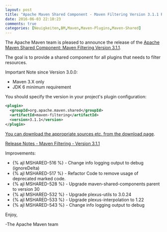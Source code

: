 ```yaml
---
layout: post
title: "Apache Maven Shared Component - Maven Filtering Version 3.1.1 Released"
date: 2016-06-03 22:10:23
comments: true
categories: [Neuigkeiten,BM,Maven,Maven-Plugins,Maven-Shared]
---
```

The Apache Maven team is pleased to announce the release of the 
[Apache Maven Shared Component: Maven Filtering Version 3.1.1](http://maven.apache.org/shared/maven-filtering/).

The goal is to provide a shared component for all plugins that needs to filter
resources.

Important Note since Version 3.0.0:

 * Maven 3.X only
 * JDK 6 minimum requirement

You should specify the version in your project's plugin configuration:

``` xml
<plugin>
  <groupId>org.apache.maven.shared</groupId>
  <artifactId>maven-filtering</artifactId>
  <version>3.1.1</version>
</plugin>
```

[You can download the appropriate sources etc. from the download page](http://maven.apache.org/shared/maven-filtering/download.cgi).


<!-- more -->

[Release Notes - Maven Filtering - Version 3.1.1](https://issues.apache.org/jira/secure/ReleaseNote.jspa?projectId=12317922&version=12335751)


Improvements:

 * {% ajl MSHARED-516 %} - Change info logging output to debug (ignoreDelta)
 * {% ajl MSHARED-517 %} - Refactor Code to remove usage of deprecated marked code.
 * {% ajl MSHARED-528 %} - Upgrade maven-shared-components parent to version 30
 * {% ajl MSHARED-532 %} - Upgrade plexus-utils to 3.0.24
 * {% ajl MSHARED-533 %} - Upgrade plexus-interpolation to 1.22
 * {% ajl MSHARED-543 %} - Change info logging output to debug

Enjoy,

-The Apache Maven team
